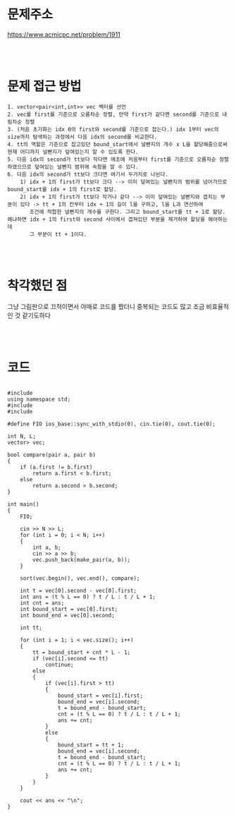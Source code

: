 # 문제주소
https://www.acmicpc.net/problem/1911


<br><br>
# 문제 접근 방법
    1. vector<pair<int,int>> vec 벡터를 선언
    2. vec를 first를 기준으로 오름차순 정렬, 만약 first가 같다면 second를 기준으로 내림차순 정렬
    3. (처음 초기화는 idx 0의 first와 second를 기준으로 잡는다.) idx 1부터 vec의 size까지 탐색하는 과정에서 다음 idx의 second를 비교한다.
    4. tt의 역할은 기준으로 잡고있던 bound_start에서 널빤지의 개수 x L을 할당해줌으로써 현재 어디까지 널빤지가 덮여있는지 알 수 있도록 한다.
    5. 다음 idx의 second가 tt보다 작다면 애초에 처음부터 first를 기준으로 오름차순 정렬하였으므로 덮여있는 널빤지 범위에 속함을 알 수 있다.
    6. 다음 idx의 second가 tt보다 크다면 여기서 두가지로 나뉜다.
        1) idx + 1의 first가 tt보다 크다 --> 이미 덮여있는 널빤지의 범위를 넘어가므로 bound_start를 idx + 1의 first로 할당.
        2) idx + 1의 first가 tt보다 작거나 같다 --> 이미 덮여있는 널빤지와 겹치는 부분이 있다 -> tt + 1의 칸부터 idx + 1의 길이 l을 구하고, l을 L과 연산하여 
           조건에 적합한 널빤지의 개수를 구한다. 그리고 bound_start를 tt + 1로 할당. 왜냐하면 idx + 1의 first와 second 사이에서 겹쳐있던 부분을 제거하여 할당을 해야하는데
           그 부분이 tt + 1이다.

<br><br>
# 착각했던 점
<p>
그냥 그림판으로 끄적이면서 야매로 코드를 짰더니 중복되는 코드도 많고 조금 비효율적인 것 같기도하다
</p>
<br><br>


# 코드
<pre>
<code>
#include <iostream>
using namespace std;
#include <vector>
#include <algorithm>

#define FIO ios_base::sync_with_stdio(0), cin.tie(0), cout.tie(0);

int N, L;
vector<pair<int, int>> vec;

bool compare(pair<int, int> a, pair<int, int> b)
{
    if (a.first != b.first)
        return a.first < b.first;
    else
        return a.second > b.second;
}

int main()
{
    FIO;

    cin >> N >> L;
    for (int i = 0; i < N; i++)
    {
        int a, b;
        cin >> a >> b;
        vec.push_back(make_pair(a, b));
    }

    sort(vec.begin(), vec.end(), compare);

    int t = vec[0].second - vec[0].first;
    int ans = (t % L == 0) ? t / L : t / L + 1;
    int cnt = ans;
    int bound_start = vec[0].first;
    int bound_end = vec[0].second;

    int tt;

    for (int i = 1; i < vec.size(); i++)
    {
        tt = bound_start + cnt * L - 1;
        if (vec[i].second <= tt)
            continue;
        else
        {
            if (vec[i].first > tt)
            {
                bound_start = vec[i].first;
                bound_end = vec[i].second;
                t = bound_end - bound_start;
                cnt = (t % L == 0) ? t / L : t / L + 1;
                ans += cnt;
            }
            else
            {
                bound_start = tt + 1;
                bound_end = vec[i].second;
                t = bound_end - bound_start;
                cnt = (t % L == 0) ? t / L : t / L + 1;
                ans += cnt;
            }
        }
    }

    cout << ans << "\n";
}
</code>
</pre>

<br><br>
<p>
</p>